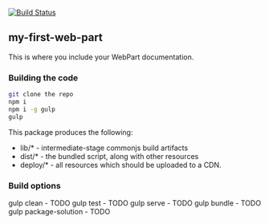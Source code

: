 [![Build Status](https://dev.azure.com/pixel80ison/myFirstWebPart/_apis/build/status/myFirstWebPart-CI?branchName=master)](https://dev.azure.com/pixel80ison/myFirstWebPart/_build/latest?definitionId=5&branchName=master)
## my-first-web-part

This is where you include your WebPart documentation.

### Building the code

```bash
git clone the repo
npm i
npm i -g gulp
gulp
```

This package produces the following:

* lib/* - intermediate-stage commonjs build artifacts
* dist/* - the bundled script, along with other resources
* deploy/* - all resources which should be uploaded to a CDN.

### Build options

gulp clean - TODO
gulp test - TODO
gulp serve - TODO
gulp bundle - TODO
gulp package-solution - TODO
